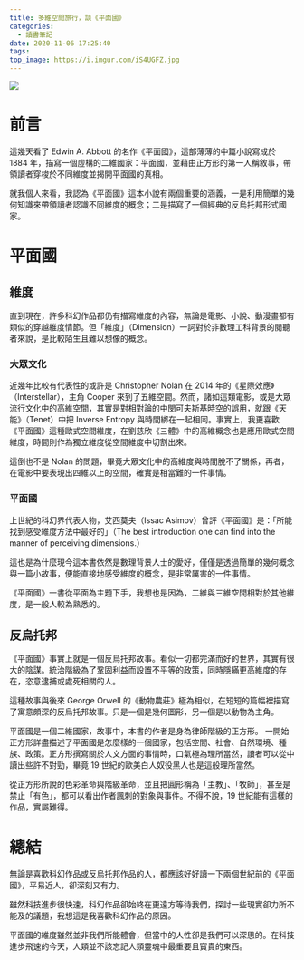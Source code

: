 ```yaml
---
title: 多維空間旅行，談《平面國》
categories:
  - 讀書筆記
date: 2020-11-06 17:25:40
tags:
top_image: https://i.imgur.com/iS4UGFZ.jpg
---
```

<!-- more -->
![](https://i.imgur.com/iS4UGFZ.jpg)

# 前言
這幾天看了 Edwin A. Abbott 的名作《平面國》，這部薄薄的中篇小說寫成於 1884 年，描寫一個虛構的二維國家：平面國，並藉由正方形的第一人稱敘事，帶領讀者穿梭於不同維度並揭開平面國的真相。

就我個人來看，我認為《平面國》這本小說有兩個重要的涵義，一是利用簡單的幾何知識來帶領讀者認識不同維度的概念；二是描寫了一個經典的反烏托邦形式國家。

# 平面國

## 維度

直到現在，許多科幻作品都仍有描寫維度的內容，無論是電影、小說、動漫畫都有類似的穿越維度情節。但「維度」（Dimension）一詞對於非數理工科背景的閱聽者來說，是比較陌生且難以想像的概念。

### 大眾文化

近幾年比較有代表性的或許是 Christopher Nolan 在 2014 年的《星際效應》（Interstellar），主角 Cooper 來到了五維空間。然而，諸如這類電影，或是大眾流行文化中的高維空間，其實是對相對論的中閔可夫斯基時空的誤用，就跟《天能》（Tenet）中把 Inverse Entropy 與時間綁在一起相同。事實上，我更喜歡《平面國》這種歐式空間維度，在劉慈欣《三體》中的高維概念也是應用歐式空間維度，時間則作為獨立維度從空間維度中切割出來。

這倒也不是 Nolan 的問題，畢竟大眾文化中的高維度與時間脫不了關係，再者，在電影中要表現出四維以上的空間，確實是相當難的一件事情。

### 平面國

上世紀的科幻界代表人物，艾西莫夫（Issac Asimov）曾評《平面國》是：「所能找到感受維度方法中最好的」（The best introduction one can find into the manner of perceiving dimensions.）

這也是為什麼現今這本書依然是數理背景人士的愛好，僅僅是透過簡單的幾何概念與一篇小故事，便能直接地感受維度的概念，是非常厲害的一件事情。

《平面國》一書從平面為主題下手，我想也是因為，二維與三維空間相對於其他維度，是一般人較為熟悉的。

## 反烏托邦

《平面國》事實上就是一個反烏托邦故事。看似一切都完滿而好的世界，其實有很大的陰謀。統治階級為了鞏固利益而設置不平等的政策，同時隱瞞更高維度的存在，恣意逮捕或處死相關的人。

這種故事與後來 George Orwell 的《動物農莊》極為相似，在短短的篇幅裡描寫了寓意頗深的反烏托邦故事。只是一個是幾何圖形，另一個是以動物為主角。

平面國是一個二維國家，故事中，本書的作者是身為律師階級的正方形。
一開始正方形詳盡描述了平面國是怎麼樣的一個國家，包括空間、社會、自然環境、種族、政策。正方形撰寫關於人文方面的事情時，口氣極為理所當然，讀者可以從中讀出些許不對勁，畢竟 19 世紀的歐美白人奴役黑人也是這般理所當然。

從正方形所說的色彩革命與階級革命，並且把圓形稱為「主教」、「牧師」，甚至是禁止「有色」，都可以看出作者諷刺的對象與事件。不得不說，19 世紀能有這樣的作品，實屬難得。

# 總結

無論是喜歡科幻作品或反烏托邦作品的人，都應該好好讀一下兩個世紀前的《平面國》，平易近人，卻深刻又有力。

雖然科技進步很快速，科幻作品卻始終在更遠方等待我們，探討一些現實卻力所不能及的議題，我想這是我喜歡科幻作品的原因。

平面國的維度雖然並非我們所能體會，但當中的人性卻是我們可以深思的。在科技進步飛速的今天，人類並不該忘記人類靈魂中最重要且寶貴的東西。
